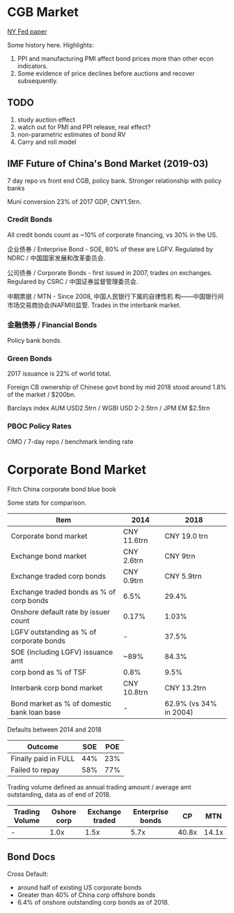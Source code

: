 
# CGB Market

[NY Fed paper](https://www.newyorkfed.org/medialibrary/media/research/staff_reports/sr622.pdf)

Some history here. Highlights:

1. PPI and manufacturing PMI affect bond prices more than other econ indicators.
2. Some evidence of price declines before auctions and recover subsequently.

## TODO

1. study auction effect
2. watch out for PMI and PPI release, real effect?
3. non-parametric estimates of bond RV
4. Carry and roll model


## IMF Future of China's Bond Market (2019-03)

7 day repo vs front end CGB, policy bank. Stronger relationship with policy banks

Muni conversion 23% of 2017 GDP, CNY1.5trn.

### Credit Bonds

All credit bonds count as ~10% of corporate financing, vs 30% in the US.

企业债券 / Enterprise Bond - SOE, 80% of these are LGFV. Regulated by NDRC / 中国国家发展和改革委员会.

公司债券 / Corporate Bonds - first issued in 2007, trades on exchanges. Regulared by CSRC / 中国证券监督管理委员会.

中期票据 / MTN - Since 2008, 中国人民银行下属的自律性机
构——中国银行间市场交易商协会(NAFMII)监管. Trades in the interbank market.

### 金融债券 / Financial Bonds

Policy bank bonds.

### Green Bonds

2017 issuance is 22% of world total.


Foreign CB ownership of Chinese govt bond by mid 2018 stood around 1.8% of the market / $200bn.

Barclays index AUM USD2.5trn / WGBI USD 2-2.5trn / JPM EM $2.5trn


### PBOC Policy Rates

OMO / 7-day repo / benchmark lending rate

# Corporate Bond Market

Fitch China corporate bond blue book

Some stats for comparison.

| Item | 2014 | 2018 |
|------|------|------|
| Corporate bond market | CNY 11.6trn | CNY 19.0 trn |
| Exchange bond market | CNY 2.6trn | CNY 9trn |
| Exchange traded corp bonds | CNY 0.9trn | CNY 5.9trn |
| Exchange traded bonds as % of corp bonds | 6.5% | 29.4% |
| Onshore default rate by issuer count | 0.17% | 1.03% |
| LGFV outstanding as % of corporate bonds | - | 37.5% |
| SOE (including LGFV) issuance amt | ~89% | 84.3% |
| corp bond as % of TSF | 0.8% | 9.5% |
| Interbank corp bond market | CNY 10.8trn | CNY 13.2trn |
| Bond market as % of domestic bank loan base | - | 62.9% (vs 34% in 2004) |

Defaults between 2014 and 2018

| Outcome | SOE | POE |
|---------|-----|-----|
| Finally paid in FULL | 44% | 23% |
| Failed to repay | 58% | 77% |

Trading volume defined as annual trading amount / average amt outstanding,
data as of end of 2018.

| Trading Volume | Oshore corp | Exchange traded | Enterprise bonds | CP | MTN |
|----------------|-------------|-----------------|------------------|----|-----|
|       -        | 1.0x        | 1.5x | 5.7x | 40.8x | 14.1x |

## Bond Docs

Cross Default:

- around half of existing US corporate bonds
- Greater than 40% of China corp offshore bonds
- 6.4% of onshore outstanding corp bonds as of 2018.
